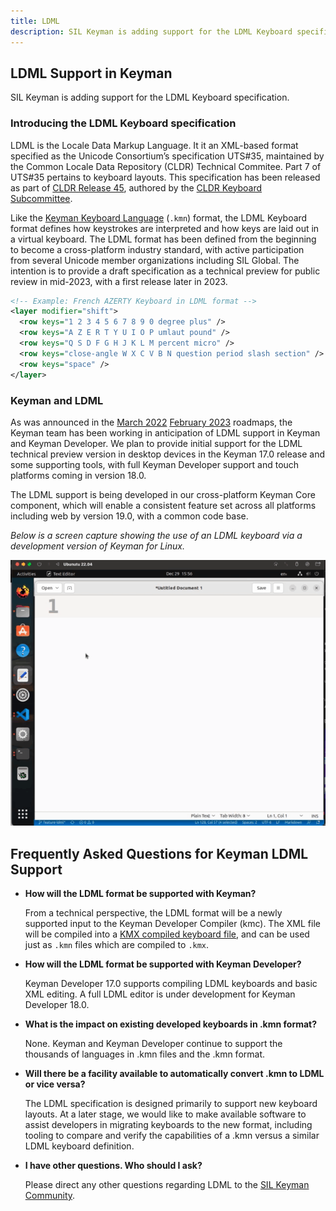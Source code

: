 ```yaml
---
title: LDML
description: SIL Keyman is adding support for the LDML Keyboard specification.
---
```


## LDML Support in Keyman

SIL Keyman is adding support for the LDML Keyboard specification.

### Introducing the LDML Keyboard specification

LDML is the Locale Data Markup Language. It it an XML-based format specified as the Unicode Consortium’s specification UTS#35, maintained by the Common Locale Data Repository (CLDR) Technical Commitee. Part 7 of UTS#35 pertains to keyboard layouts. This specification has been released as part of [CLDR Release 45](https://www.unicode.org/reports/tr35/tr35-72/tr35-keyboards.html#Contents), authored by the [CLDR Keyboard Subcommittee](https://cldr.unicode.org/index/keyboard-workgroup).

Like the [Keyman Keyboard Language](https://help.keyman.com/developer/language/) (`.kmn`) format, the LDML Keyboard format defines how keystrokes are interpreted and how keys are laid out in a virtual keyboard.  The LDML format has been defined from the beginning to become a cross-platform industry standard, with active participation from several Unicode member organizations including SIL Global.  The intention is to provide a draft specification as a technical preview for public review in mid-2023, with a first release later in 2023.

```xml
<!-- Example: French AZERTY Keyboard in LDML format -->
<layer modifier="shift">
  <row keys="1 2 3 4 5 6 7 8 9 0 degree plus" />
  <row keys="A Z E R T Y U I O P umlaut pound" />
  <row keys="Q S D F G H J K L M percent micro" />
  <row keys="close-angle W X C V B N question period slash section" />
  <row keys="space" />
</layer>
```

### Keyman and LDML

As was announced in the [March 2022](https://blog.keyman.com/2022/03/keyman-roadmap-march-2022/) [February 2023](https://blog.keyman.com/2023/02/keyman-roadmap-february-2023/) roadmaps, the Keyman team has been working in anticipation of LDML support in Keyman and Keyman Developer.  We plan to provide initial support for the LDML technical preview version in desktop devices in the Keyman 17.0 release and some supporting tools, with full Keyman Developer support and touch platforms coming in version 18.0.

The LDML support is being developed in our cross-platform Keyman Core component, which will enable a consistent feature set across all platforms including web by version 19.0, with a common code base.

_Below is a screen capture showing the use of an LDML keyboard via a development version of Keyman for Linux._

![Movie: typing characters using an LDML keyboard](/cdn/dev/img/ldml-keyman-linux.gif)

## Frequently Asked Questions for Keyman LDML Support


- **How will the LDML format be supported with Keyman?**

  From a technical perspective, the LDML format will be a newly supported input to the Keyman Developer Compiler (kmc). The XML file will be compiled into a <a href="https://help.keyman.com/developer/current-version/reference/file-types/kmx">KMX compiled keyboard file</a>, and can be used just as `.kmn` files which are compiled to `.kmx`.

- **How will the LDML format be supported with Keyman Developer?**

  Keyman Developer 17.0 supports compiling LDML keyboards and basic XML editing. A full LDML editor is under development for Keyman Developer 18.0.

- **What is the impact on existing developed keyboards in .kmn format?**

  None. Keyman and Keyman Developer continue to support the thousands of languages in .kmn files and the .kmn format.

- **Will there be a facility available to automatically convert .kmn to LDML or vice versa?**

  The LDML specification is designed primarily to support new keyboard layouts. At a later stage, we would like to make available software to assist developers in migrating keyboards to the new format, including tooling to compare and verify the capabilities of a .kmn versus a similar LDML keyboard definition.

- **I have other questions. Who should I ask?**

  Please direct any other questions regarding LDML to the [SIL Keyman Community](https://community.software.sil.org/c/keyman).

